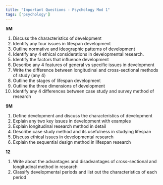 ```yaml
---
title: "Important Questions - Psychology Mod 1"
tags: ['psychology']
---
```


**5M**
1. Discuss the characteristics of development
2. Identify any four issues in lifespan development 
3. Outline normative and ideographic patterns of development 
4. Identify any 4 ethical considerations in developmental research. 
5. Identify the factors that influence development 
6. Describe any 4 features of general vs specific issues in development 
7. Write the difference between longitudinal and cross-sectional methods of study (any 4)
8. Outline the stages of lifespan development 
9. Outline the three dimensions of development 
10. Identify any 4 differences between case study and survey method of research 

**9M**
1. Define development and discuss the characteristics of development 
2. Explain any two key issues in development with examples
3. Explain longitudinal research method in detail 
4. Describe case study method and its usefulness in studying lifespan 
5. Discuss ethical issues in developmental research 
6. Explain the sequential design method in lifespan research 

**12**
1. Write about the advantages and disadvantages of cross-sectional and longitudinal method in research
2. Classify developmental periods and list out the characteristics of each period 
